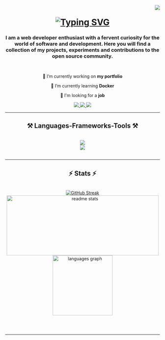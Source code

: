<img align="right" src="https://visitor-badge.laobi.icu/badge?page_id=JackyTech96.visitor-badge"/>

<h1 align="center">
  <a href="https://git.io/typing-svg"><img src="https://readme-typing-svg.demolab.com?font=Fira+Code&size=35&pause=1000&center=true&vCenter=true&random=false&width=500&height=70&lines=Hi+There!+%F0%9F%91%8B;I'm+Jacopo+Guelpa!" alt="Typing SVG" /></a>
</h1>

<h3 align="center">I am a web developer enthusiast with a fervent curiosity for the world of software and development. Here you will find a collection of my projects, experiments and contributions to the open source community.</h3>

<br/>

<div align="center">
  
🔭 I’m currently working on **my portfolio**

🌱 I’m currently learning **Docker**

💼 I'm looking for a **job**

</div>

<div align="center">
  <a href="mailto:jacopo.guelpa@gmail.com">
    <img src="https://img.shields.io/badge/Gmail-D14836?style=for-the-badge&logo=gmail&logoColor=white"/>
  </a>
  <a href="https://www.linkedin.com/in/jacopo-guelpa-dev/" target="_blank">
    <img src="https://img.shields.io/badge/LinkedIn-0077B5?style=for-the-badge&logo=linkedin&logoColor=white"/>
  </a>
  <a href="https://www.linkedin.com/in/jacopo-guelpa-dev/" target="_blank">
    <img src="https://img.shields.io/badge/Portfolio-255E63?style=for-the-badge&logo=About.me&logoColor=white"/>
  </a>
</div>

<hr/>

<h2 align="center">⚒️ Languages-Frameworks-Tools ⚒️ </h2>
<br/>
<div align="center">
  <a href="https://skillicons.dev">
      <img src="https://skillicons.dev/icons?i=vscode,visualstudio,mysql,github,git,discord"/>
    <br/>
      <img src="https://skillicons.dev/icons?i=html,css,js,ts,react,bootstrap,sass,dotnet,cs"/>
  </a>
</div>

<br/>

<hr/>

<h2 align="center">⚡ Stats ⚡</h2>
<br>
<div align=center>
 <a href="https://git.io/streak-stats"><img src="https://streak-stats.demolab.com?user=JackyTech96&theme=tokyonight&border_radius=5" alt="GitHub Streak" ></a>
  <img width=495 height="195" src="https://github-readme-stats-salesp07.vercel.app/api?username=JackyTech96&count_private=true&show_icons=true&theme=tokyonight&rank_icon=github&border_radius=10" alt="readme stats" />
 <img src="https://github-readme-stats.vercel.app/api/top-langs?username=JackyTech96&locale=en&hide_title=false&layout=compact&card_width=320&langs_count=5&theme=tokyonight&hide_border=false" height="195" alt="languages graph"  />
</div>

<br/><br/>

<hr/>

<br/>



